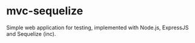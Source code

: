 # mvc-sequelize
Simple web application for testing, implemented with Node.js, ExpressJS and Sequelize (inc).
